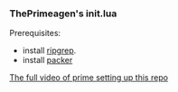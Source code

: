### ThePrimeagen's init.lua
Prerequisites:
- install [ripgrep](https://github.com/BurntSushi/ripgrep).
- install [packer](https://github.com/wbthomason/packer.nvim)

[The full video of prime setting up this repo](https://www.youtube.com/watch?v=w7i4amO_zaE)

